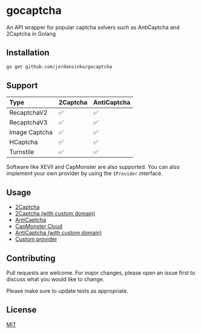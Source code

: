 # gocaptcha

An API wrapper for popular captcha solvers such as AntiCaptcha and 2Captcha in Golang

## Installation

```sh
go get github.com/jordansinko/gocaptcha
```

## Support

| Type          | 2Captcha | AntiCaptcha |
| :------------ | :------- | :---------- |
| RecaptchaV2   | ✅       | ✅          |
| RecaptchaV3   | ✅       | ✅          |
| Image Captcha | ✅       | ✅          |
| HCaptcha      | ✅       | ✅          |
| Turnstile     | ✅       | ✅          |

Software like XEVil and CapMonster are also supported. You can also implement your own provider by
using the `IProvider` interface.

## Usage

- [2Captcha](https://github.com/jordansinko/gocaptcha/blob/main/examples/twocaptcha/main.go)
- [2Captcha (with custom domain)](https://github.com/jordansinko/gocaptcha/blob/main/examples/twocaptcha_custom/main.go)
- [AntiCaptcha](https://github.com/jordansinko/gocaptcha/blob/main/examples/anticaptcha_custom/main.go)
- [CapMonster Cloud](https://github.com/jordansinko/gocaptcha/blob/main/examples/capmonster_cloud/main.go)
- [AntiCaptcha (with custom domain)](https://github.com/jordansinko/gocaptcha/blob/main/examples/anticaptcha_custom/main.go)
- [Custom provider](https://github.com/jordansinko/gocaptcha/blob/main/examples/custom_provider/main.go)

## Contributing

Pull requests are welcome. For major changes, please open an issue first to discuss what you would like to change.

Please make sure to update tests as appropriate.

## License

[MIT](https://choosealicense.com/licenses/mit/)
